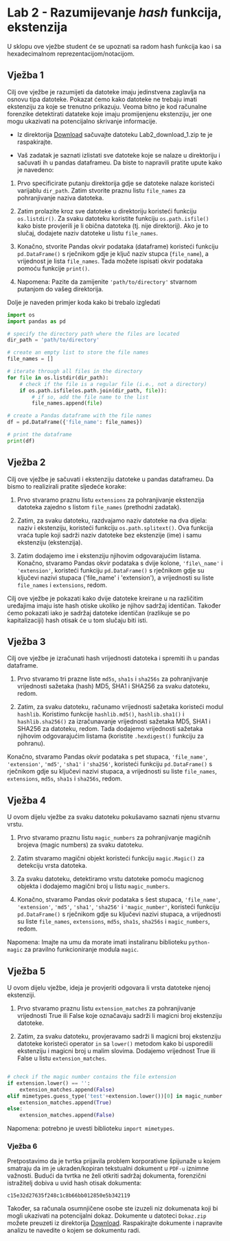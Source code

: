 # Lab 2 - Razumijevanje *hash* funkcija, ekstenzija 

U sklopu ove vježbe student će se upoznati sa radom hash funkcija kao i sa hexadecimalnom reprezentacijom/notacijom.

## Vježba 1

Cilj ove vježbe je razumijeti da datoteke imaju jedinstvena zaglavlja na osnovu tipa datoteke. Pokazat ćemo kako datoteke ne trebaju imati ekstenziju za koje se trenutno prikazuju. Veoma bitno je kod računalne forenzike detektirati datateke koje imaju promijenjenu ekstenziju, jer one mogu ukazivati na potencijalno skrivanje informacije.

- Iz direktorija [Download](Download) sačuvajte datoteku Lab2_download_1.zip te je raspakirajte.

- Vaš zadatak je saznati izlistati sve datoteke koje se nalaze u direktoriju i sačuvati ih u pandas dataframeu. Da biste to napravili pratite upute kako je navedeno:

1. Prvo specificirate putanju direktorija gdje se datoteke nalaze koristeći varijablu `dir_path`. Zatim stvorite praznu listu `file_names` za pohranjivanje naziva datoteka.

2. Zatim prolazite kroz sve datoteke u direktoriju koristeći funkciju `os.listdir()`. Za svaku datoteku koristite funkciju `os.path.isfile()` kako biste provjerili je li obična datoteka (tj. nije direktorij). Ako je to slučaj, dodajete naziv datoteke u listu `file_names`.

3. Konačno, stvorite Pandas okvir podataka (dataframe) koristeći funkciju `pd.DataFrame()` s rječnikom gdje je ključ naziv stupca (`file_name`), a vrijednost je lista `file_names`. Tada možete ispisati okvir podataka pomoću funkcije `print()`.

3. Napomena: Pazite da zamijenite `'path/to/directory'` stvarnom putanjom do vašeg direktorija.

Dolje je naveden primjer koda kako bi trebalo izgledati

```python
import os
import pandas as pd

# specify the directory path where the files are located
dir_path = 'path/to/directory'

# create an empty list to store the file names
file_names = []

# iterate through all files in the directory
for file in os.listdir(dir_path):
    # check if the file is a regular file (i.e., not a directory)
    if os.path.isfile(os.path.join(dir_path, file)):
        # if so, add the file name to the list
        file_names.append(file)

# create a Pandas dataframe with the file names
df = pd.DataFrame({'file_name': file_names})

# print the dataframe
print(df)
```

## Vježba 2

Cilj ove vježbe je sačuvati i ekstenziju datoteke u pandas dataframeu. Da bismo to realizirali pratite sljedeće korake:

1. Prvo stvaramo praznu listu `extensions` za pohranjivanje ekstenzija datoteka zajedno s listom `file_names` (prethodni zadatak).

2. Zatim, za svaku datoteku, razdvajamo naziv datoteke na dva dijela: naziv i ekstenziju, koristeći funkciju `os.path.splitext()`. Ova funkcija vraća tuple koji sadrži naziv datoteke bez ekstenzije (ime) i samu ekstenziju (ekstenzija).

3. Zatim dodajemo ime i ekstenziju njihovim odgovarajućim listama. Konačno, stvaramo Pandas okvir podataka s dvije kolone, `'file\_name'` i `'extension'`, koristeći funkciju `pd.DataFrame()` s rječnikom gdje su ključevi nazivi stupaca ('file\_name' i 'extension'), a vrijednosti su liste `file_names` i `extensions`, redom.

Cilj ove vježbe je pokazati kako dvije datoteke kreirane u na različitim uređajima imaju iste hash otiske ukoliko je njihov sadržaj identičan. Također ćemo pokazati iako je sadržaj datoteke identičan (razlikuje se po kapitalizaciji) hash otisak će u tom slučaju biti isti.

## Vježba 3

Cilj ove vježbe je izračunati hash vrijednosti datoteka i spremiti ih u pandas dataframe.

1. Prvo stvaramo tri prazne liste `md5s`, `sha1s` i `sha256s` za pohranjivanje vrijednosti sažetaka (hash) MD5, SHA1 i SHA256 za svaku datoteku, redom.

2. Zatim, za svaku datoteku, računamo vrijednosti sažetaka koristeći modul `hashlib`. Koristimo funkcije `hashlib.md5()`, `hashlib.sha1()` i `hashlib.sha256()` za izračunavanje vrijednosti sažetaka MD5, SHA1 i SHA256 za datoteku, redom. Tada dodajemo vrijednosti sažetaka njihovim odgovarajućim listama (koristite `.hexdigest()` funkciju za pohranu).

Konačno, stvaramo Pandas okvir podataka s pet stupaca, `'file_name'`, `'extension'`, `'md5'`, `'sha1'` i `'sha256'`, koristeći funkciju `pd.DataFrame()` s rječnikom gdje su ključevi nazivi stupaca, a vrijednosti su liste `file_names`, `extensions`, `md5s`, `sha1s` i `sha256s`, redom.

## Vježba 4

U ovom dijelu vježbe za svaku datoteku pokušavamo saznati njenu stvarnu vrstu.

1. Prvo stvaramo praznu listu `magic_numbers` za pohranjivanje magičnih brojeva (magic numbers) za svaku datoteku.

2. Zatim stvaramo magični objekt koristeći funkciju `magic.Magic()` za detekciju vrsta datoteka.

3. Za svaku datoteku, detektiramo vrstu datoteke pomoću magicnog objekta i dodajemo magični broj u listu `magic_numbers`.

4. Konačno, stvaramo Pandas okvir podataka s šest stupaca, `'file_name'`, `'extension'`, `'md5'`, `'sha1'`, `'sha256'` i `'magic_number'`, koristeći funkciju `pd.DataFrame()` s rječnikom gdje su ključevi nazivi stupaca, a vrijednosti su liste `file_names`, `extensions`, `md5s`, `sha1s`, `sha256s` i `magic_numbers`, redom.

Napomena: Imajte na umu da morate imati instaliranu biblioteku `python-magic` za pravilno funkcioniranje modula `magic`.

## Vježba 5

U ovom dijelu vježbe, ideja je provjeriti odgovara li vrsta datoteke njenoj ekstenziji.

1. Prvo stvaramo praznu listu `extension_matches` za pohranjivanje vrijednosti True ili False koje označavaju sadrži li magicni broj ekstenziju datoteke.

2. Zatim, za svaku datoteku, provjeravamo sadrži li magicni broj ekstenziju datoteke koristeći operator `in` sa `lower()` metodom kako bi usporedili ekstenziju i magicni broj u malim slovima. Dodajemo vrijednost True ili False u listu `extension_matches`.

```python

# check if the magic number contains the file extension
if extension.lower() == '':
    extension_matches.append(False)
elif mimetypes.guess_type('test'+extension.lower())[0] in magic_number.lower():
    extension_matches.append(True)
else:
    extension_matches.append(False)
```

Napomena: potrebno je uvesti biblioteku `import mimetypes`.

### Vježba 6

Pretpostavimo da je tvrtka prijavila problem korporativne špijunaže u kojem smatraju da im je ukraden/kopiran tekstualni dokument u `PDF-u` iznimne važnosti. Budući da tvrtka ne želi otkriti sadržaj dokumenta, forenzični istražitelj dobiva u uvid hash otisak dokumenta:

`c15e32d27635f248c1c8b66bb012850e5b342119`

Također, sa računala osumnjičene osobe ste izuzeli niz dokumenata koji bi mogli ukazivati na potencijalni dokaz. Dokumente u datoteci `Dokaz.zip` možete preuzeti iz direktorija [Download](Download). Raspakirajte dokumente i napravite analizu te navedite o kojem se dokumentu radi.

